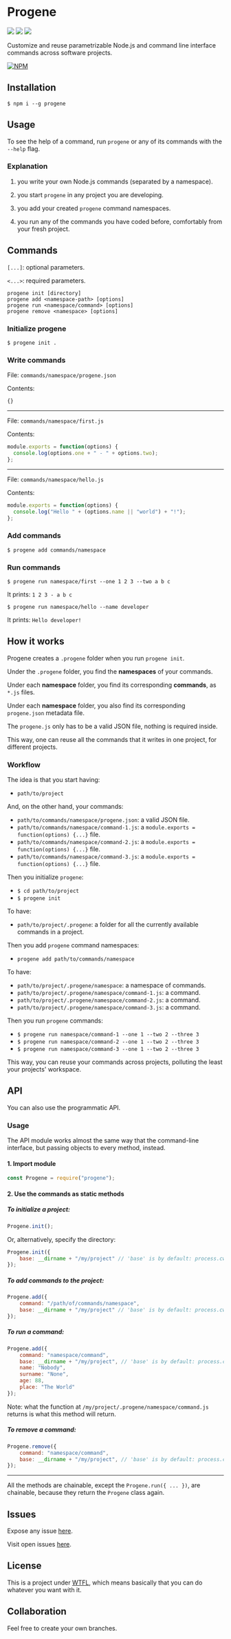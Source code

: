 # Progene

![](https://img.shields.io/badge/progene-v1.0.0-green.svg) ![](https://img.shields.io/badge/tests-passing-green.svg) ![](https://img.shields.io/badge/coverage-98%25-green.svg) 

Customize and reuse parametrizable Node.js and command line interface commands across software projects.

[![NPM](https://nodei.co/npm/progene.png?stars&downloads)](https://www.npmjs.com/package/progene)

## Installation

`$ npm i --g progene`

## Usage

To see the help of a command, run `progene` or any of its commands with the `--help` flag.

### Explanation

1. you write your own Node.js commands (separated by a namespace).

2. you start `progene` in any project you are developing.

3. you add your created `progene` command namespaces.

4. you run any of the commands you have coded before, comfortably from your fresh project.

## Commands

`[...]`: optional parameters.

`<...>`: required parameters.

```
progene init [directory]
progene add <namespace-path> [options]
progene run <namespace/command> [options]
progene remove <namespace> [options]
```

### Initialize progene

`$ progene init .`

### Write commands

File: `commands/namespace/progene.json`

Contents:

```js
{}
```

---

File: `commands/namespace/first.js`

Contents:

```js
module.exports = function(options) {
  console.log(options.one + " - " + options.two);
};
```

---

File: `commands/namespace/hello.js`

Contents:

```js
module.exports = function(options) {
  console.log("Hello " + (options.name || "world") + "!");
};
```

### Add commands

`$ progene add commands/namespace`

### Run commands

`$ progene run namespace/first --one 1 2 3 --two a b c`

It prints: `1 2 3 - a b c`

`$ progene run namespace/hello --name developer`

It prints: `Hello developer!`

## How it works

Progene creates a `.progene` folder when you run `progene init`.

Under the `.progene` folder, you find the **namespaces** of your commands.

Under each **namespace** folder, you find its corresponding **commands**, as `*.js` files.

Under each **namespace** folder, you also find its corresponding `progene.json` metadata file.

The `progene.js` only has to be a valid JSON file, nothing is required inside.

This way, one can reuse all the commands that it writes in one project, for different projects.

### Workflow

The idea is that you start having:

  - `path/to/project`

And, on the other hand, your commands:

  - `path/to/commands/namespace/progene.json`: a valid JSON file.
  - `path/to/commands/namespace/command-1.js`: a `module.exports = function(options) {...}` file.
  - `path/to/commands/namespace/command-2.js`: a `module.exports = function(options) {...}` file.
  - `path/to/commands/namespace/command-3.js`: a `module.exports = function(options) {...}` file.

Then you initialize `progene`:

  - `$ cd path/to/project`
  - `$ progene init`

To have:

  - `path/to/project/.progene`: a folder for all the currently available commands in a project.

Then you add `progene` command namespaces:

  - `progene add path/to/commands/namespace`

To have:

  - `path/to/project/.progene/namespace`: a namespace of commands.
  - `path/to/project/.progene/namespace/command-1.js`: a command.
  - `path/to/project/.progene/namespace/command-2.js`: a command.
  - `path/to/project/.progene/namespace/command-3.js`: a command.

Then you run `progene` commands:

  - `$ progene run namespace/command-1 --one 1 --two 2 --three 3`
  - `$ progene run namespace/command-2 --one 1 --two 2 --three 3`
  - `$ progene run namespace/command-3 --one 1 --two 2 --three 3`

This way, you can reuse your commands across projects, polluting the least your projects' workspace.

## API

You can also use the programmatic API.

### Usage

The API module works almost the same way that the command-line interface, but passing objects to every method, instead.

#### 1. Import module

```js
const Progene = require("progene");
```

#### 2. Use the commands as static methods

##### To initialize a project:

```js
Progene.init();
```

Or, alternatively, specify the directory:

```js
Progene.init({
	base: __dirname + "/my/project" // 'base' is by default: process.cwd()
});
```

##### To add commands to the project:

```js
Progene.add({ 
	command: "/path/of/commands/namespace",
	base: __dirname + "/my/project" // 'base' is by default: process.cwd()
});
```

##### To run a command:

```js
Progene.add({ 
	command: "namespace/command",
	base: __dirname + "/my/project", // 'base' is by default: process.cwd()
	name: "Nobody",
	surname: "None",
	age: 88,
	place: "The World"
});
```

Note: what the function at `/my/project/.progene/namespace/command.js` returns is what this method will return.

##### To remove a command:

```js
Progene.remove({ 
	command: "namespace/command",
	base: __dirname + "/my/project", // 'base' is by default: process.cwd()
});
```

----

All the methods are chainable, except the `Progene.run({ ... })`, are chainable, because they return the `Progene` class again.

## Issues 

Expose any issue [here](https://github.com/allnulled/progene/issues/new).

Visit open issues [here](https://github.com/allnulled/progene/issues).

## License

This is a project under [WTFL](https://es.wikipedia.org/wiki/WTFPL), which means basically that you can do whatever you want with it.

## Collaboration

Feel free to create your own branches.
